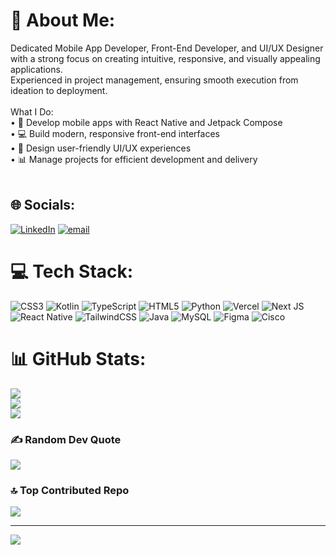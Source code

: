 # 💫 About Me:
Dedicated Mobile App Developer, Front-End Developer, and UI/UX Designer<br> with a strong focus on creating intuitive, responsive, and visually appealing applications.<br> Experienced in project management, ensuring smooth execution from ideation to deployment.<br><br>What I Do:<br> •	📱 Develop mobile apps with React Native and Jetpack Compose<br> •	💻 Build modern, responsive front-end interfaces<br> •	🎨 Design user-friendly UI/UX experiences<br> •	📊 Manage projects for efficient development and delivery<br><br>


## 🌐 Socials:
[![LinkedIn](https://img.shields.io/badge/LinkedIn-%230077B5.svg?logo=linkedin&logoColor=white)](https://linkedin.com/in/linkedin.com/in/xyzhie-dacanay) [![email](https://img.shields.io/badge/Email-D14836?logo=gmail&logoColor=white)](mailto:xyzhiedacanay24@gmail.com) 

# 💻 Tech Stack:
![CSS3](https://img.shields.io/badge/css3-%231572B6.svg?style=flat&logo=css3&logoColor=white) ![Kotlin](https://img.shields.io/badge/kotlin-%237F52FF.svg?style=flat&logo=kotlin&logoColor=white) ![TypeScript](https://img.shields.io/badge/typescript-%23007ACC.svg?style=flat&logo=typescript&logoColor=white) ![HTML5](https://img.shields.io/badge/html5-%23E34F26.svg?style=flat&logo=html5&logoColor=white) ![Python](https://img.shields.io/badge/python-3670A0?style=flat&logo=python&logoColor=ffdd54) ![Vercel](https://img.shields.io/badge/vercel-%23000000.svg?style=flat&logo=vercel&logoColor=white) ![Next JS](https://img.shields.io/badge/Next-black?style=flat&logo=next.js&logoColor=white) ![React Native](https://img.shields.io/badge/react_native-%2320232a.svg?style=flat&logo=react&logoColor=%2361DAFB) ![TailwindCSS](https://img.shields.io/badge/tailwindcss-%2338B2AC.svg?style=flat&logo=tailwind-css&logoColor=white) ![Java](https://img.shields.io/badge/java-%23ED8B00.svg?style=flat&logo=openjdk&logoColor=white) ![MySQL](https://img.shields.io/badge/mysql-4479A1.svg?style=flat&logo=mysql&logoColor=white) ![Figma](https://img.shields.io/badge/figma-%23F24E1E.svg?style=flat&logo=figma&logoColor=white) ![Cisco](https://img.shields.io/badge/cisco-%23049fd9.svg?style=flat&logo=cisco&logoColor=black)
# 📊 GitHub Stats:
![](https://github-readme-stats.vercel.app/api?username=Xyzhie-Dacanay&theme=great-gatsby&hide_border=false&include_all_commits=true&count_private=true)<br/>
![](https://nirzak-streak-stats.vercel.app/?user=Xyzhie-Dacanay&theme=great-gatsby&hide_border=false)<br/>
![](https://github-readme-stats.vercel.app/api/top-langs/?username=Xyzhie-Dacanay&theme=great-gatsby&hide_border=false&include_all_commits=true&count_private=true&layout=compact)

### ✍️ Random Dev Quote
![](https://quotes-github-readme.vercel.app/api?type=vetical&theme=light)

### 🔝 Top Contributed Repo
![](https://github-contributor-stats.vercel.app/api?username=Xyzhie-Dacanay&limit=5&theme=great-gatsby&combine_all_yearly_contributions=true)

---
[![](https://visitcount.itsvg.in/api?id=Xyzhie-Dacanay&icon=1&color=4)](https://visitcount.itsvg.in)

<!-- Proudly created with GPRM ( https://gprm.itsvg.in ) -->
